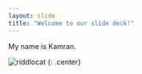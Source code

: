 ```yaml
---
layout: slide
title: "Welcome to our slide deck!"
---
```


My name is Kamran.

![riddlocat](https://octodex.github.com/images/riddlocat.png)
{: .center}
